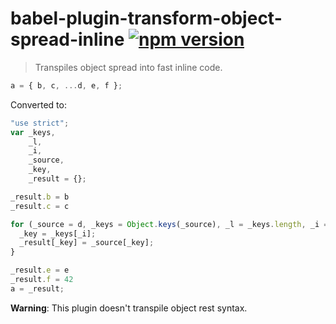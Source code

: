 # babel-plugin-transform-object-spread-inline [![npm version](https://badge.fury.io/js/babel-plugin-transform-object-spread-inline.svg)](https://badge.fury.io/js/babel-plugin-transform-object-spread-inline)

> Transpiles object spread into fast inline code.

```js
a = { b, c, ...d, e, f };
```

Converted to:

```js
"use strict";
var _keys,
    _l,
    _i,
    _source,
    _key,
    _result = {};

_result.b = b
_result.c = c

for (_source = d, _keys = Object.keys(_source), _l = _keys.length, _i = 0; _i < _l; _i++) {
  _key = _keys[_i];
  _result[_key] = _source[_key];
}

_result.e = e
_result.f = 42
a = _result;
```

**Warning**: This plugin doesn't transpile object rest syntax.
